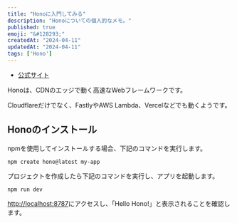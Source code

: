```yaml
---
title: "Honoに入門してみる"
description: "Honoについての個人的なメモ。"
published: true
emoji: "&#128293;"
createdAt: "2024-04-11"
updatedAt: "2024-04-11"
tags: ['Hono']
---
```


- [公式サイト](https://hono.dev/)

Honoは、CDNのエッジで動く高速なWebフレームワークです。  

Cloudflareだけでなく、FastlyやAWS Lambda、Vercelなどでも動くようです。  

## Honoのインストール

npmを使用してインストールする場合、下記のコマンドを実行します。  

```shell
npm create hono@latest my-app
```

プロジェクトを作成したら下記のコマンドを実行し、アプリを起動します。  

```shell
npm run dev
```

[http://localhost:8787](http://localhost:8787)にアクセスし、「Hello Hono!」と表示されることを確認します。  

